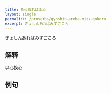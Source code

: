 ```yaml
---
title: 魚心あれば水心
layout: single
permalink: /proverbs/gyoshin-areba-mizu-gokoro
excerpt: ぎょしんあればみずごころ
---
```


ぎょしんあればみずごころ

## 解释

以心换心

## 例句

